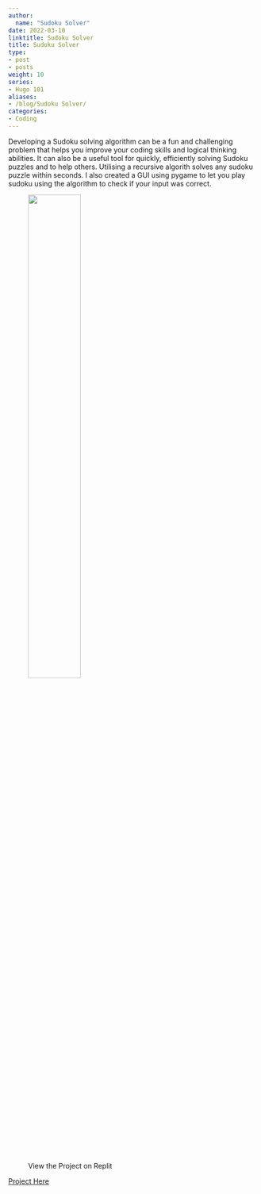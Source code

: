 ```yaml
---
author:
  name: "Sudoku Solver"
date: 2022-03-10
linktitle: Sudoku Solver
title: Sudoku Solver
type:
- post
- posts
weight: 10
series:
- Hugo 101
aliases:
- /blog/Sudoku Solver/
categories:
- Coding
---
```



Developing a Sudoku solving algorithm can be a fun and challenging problem that helps you improve your coding skills and logical thinking abilities. It can also be a useful tool for quickly, efficiently solving Sudoku puzzles and to help others. Utilising a recursive algorith solves any sudoku puzzle within seconds. I also created a GUI using pygame to let you play sudoku using the algorithm to check if your input was correct.

<figure>
<img src="https://i.imgur.com/QRgrtki.png" width="50%" height="50%"/>
<figcaption> View the Project on Replit </figcaption>
</figure>

[Project Here](https://replit.com/@AbhiPoluri/Sudoku-Solver#SudokuSolver.py)


    

